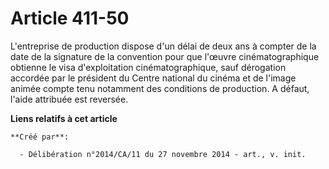# Article 411-50

L'entreprise de production dispose d'un délai de deux ans à compter de la date de la signature de la convention pour que
l'œuvre cinématographique obtienne le visa d'exploitation cinématographique, sauf dérogation accordée par le président du
Centre national du cinéma et de l'image animée compte tenu notamment des conditions de production. A défaut, l'aide attribuée
est reversée.

**Liens relatifs à cet article**

	**Créé par**:

	  - Délibération n°2014/CA/11 du 27 novembre 2014 - art., v. init.
